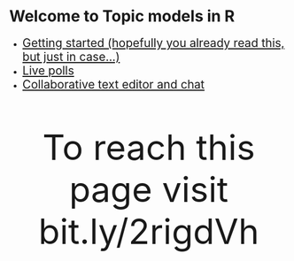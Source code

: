 # Welcome to Topic models in R

* <a href="https://digital-methods-sydney.github.io/ws-201812/getting_started.html" target="_blank" style = "font-size: 150%;">Getting started (hopefully you already read this, but just in case...)</a>
* <a href="" target="_blank"  style = "font-size: 150%;">Live polls</a>
* <a href="http://collabedit.com/y56w6" target="_blank"  style = "font-size: 150%;">Collaborative text editor and chat</a>

<p style = "font-size: 450%;" align="center">To reach this page visit bit.ly/2rigdVh<p>
